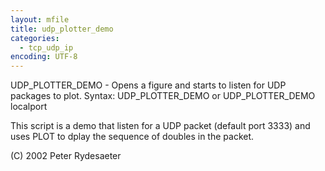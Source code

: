 ```yaml
---
layout: mfile
title: udp_plotter_demo
categories:
  - tcp_udp_ip
encoding: UTF-8
---
```


UDP\_PLOTTER\_DEMO - Opens a figure and starts to listen for UDP packages to plot.
Syntax:
  UDP\_PLOTTER\_DEMO
or
  UDP\_PLOTTER\_DEMO localport

This script is a demo that listen for a UDP packet (default port 3333) and
uses PLOT to dplay the sequence of doubles in the packet.

(C) 2002 Peter Rydesaeter